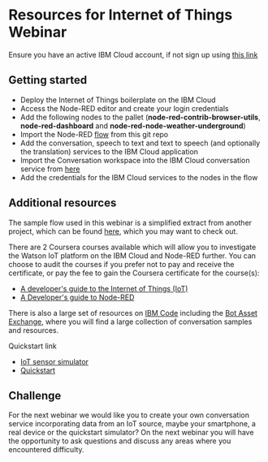 # Resources for Internet of Things Webinar  
Ensure you have an active IBM Cloud account, if not sign up using [this link](https://ibm.biz/BdZRMN)  

## Getting started  
- Deploy the Internet of Things boilerplate on the IBM Cloud  
- Access the Node-RED editor and create your login credentials  
- Add the following nodes to the pallet (**node-red-contrib-browser-utils**, **node-red-dashboard** and **node-red-node-weather-underground**)  
- Import the Node-RED  [flow](https://github.com/binnes/iotWebinar/blob/master/webinar.flow) from this git repo  
- Add the conversation, speech to text and text to speech (and optionally the translation) services to the IBM Cloud application   
- Import the Conversation workspace into the IBM Cloud conversation service from   [here](https://github.com/binnes/tobyjnr/blob/master/conversation/TobyJnr_conversation_workspace.json)  
- Add the credentials for the IBM Cloud services to the nodes in the flow  

## Additional resources  
The sample flow used in this webinar is a simplified extract from another project, which can be found [here](https://github.com/binnes/tobyjnr), which you may want to check out.  

There are 2 Coursera courses available which will allow you to investigate the Watson IoT platform on the IBM Cloud and Node-RED further.   You can choose to audit the courses if you prefer not to pay and receive the certificate, or pay the fee to gain the Coursera certificate for the course(s):  
- [A developer's guide to the Internet of Things (IoT)](https://www.coursera.org/learn/developer-iot/home)  
- [A Developer's guide to Node-RED](https://www.coursera.org/learn/developer-nodered/home)  

There is also a large set of resources on [IBM Code](https://developer.ibm.com/code/) including the [Bot Asset Exchange](https://developer.ibm.com/code/exchanges/bots/), where you will find a large collection of conversation samples and resources.

Quickstart link
- [IoT sensor simulator](https://quickstart.internetofthings.ibmcloud.com/iotsensor)  
- [Quickstart](https://quickstart.internetofthings.ibmcloud.com)

## Challenge
For the next webinar we would like you to create your own conversation service incorporating data from an IoT source, maybe your smartphone, a real device or the quickstart simulator?  On the next webinar you will have the opportunity to ask questions and discuss any areas where you encountered difficulty.  
